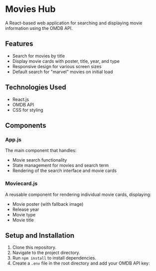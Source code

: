 # Movies Hub

A React-based web application for searching and displaying movie information using the OMDB API.

## Features

- Search for movies by title
- Display movie cards with poster, title, year, and type
- Responsive design for various screen sizes
- Default search for "marvel" movies on initial load

## Technologies Used

- React.js
- OMDB API
- CSS for styling

## Components

### App.js

The main component that handles:
- Movie search functionality
- State management for movies and search term
- Rendering of the search interface and movie cards

### Moviecard.js

A reusable component for rendering individual movie cards, displaying:
- Movie poster (with fallback image)
- Release year
- Movie type
- Movie title

## Setup and Installation

1. Clone this repository.
2. Navigate to the project directory.
3. Run `npm install` to install dependencies.
4. Create a `.env` file in the root directory and add your OMDB API key:
